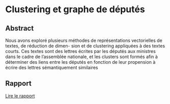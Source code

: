 # Clustering et graphe de députés
## Abstract
Nous avons exploré plusieurs méthodes de représentations vectorielles de textes, de réduction de dimen-
sion et de clustering appliquées à des textes courts. Ces textes sont des lettres écrites par les députés
aux ministres dans le cadre de l’assemblée nationale, et les clusters sont formés afin à déterminer des
liens entre les députés en fonction de leur propension à écrire des lettres sémantiquement similaires

## Rapport
[Lire le rapport](rapport.pdf)
